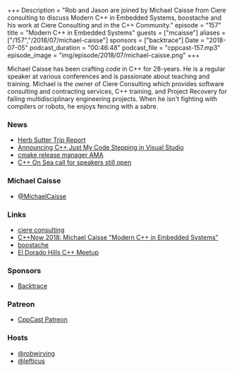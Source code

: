 +++
Description = "Rob and Jason are joined by Michael Caisse from Ciere consulting to discuss Modern C++ in Embedded Systems, boostache and his work at Ciere Consulting and in the C++ Community."
episode = "157"
title = "Modern C++ in Embedded Systems"
guests = ["mcaisse"]
aliases = ["/157","/2018/07/michael-caisse"]
sponsors = ["backtrace"]
Date = "2018-07-05"
podcast_duration = "00:46:48"
podcast_file = "cppcast-157.mp3"
episode_image = "img/episode/2018/07/michael-caisse.png"
+++

Michael Caisse has been crafting code in C++ for 28-years. He is a regular speaker at various conferences and is passionate about teaching and training. Michael is the owner of Ciere Consulting which provides software consulting and contracting services, C++ training, and Project Recovery for failing multidisciplinary engineering projects. When he isn't fighting with compilers or robots, he enjoys fencing with a sabre.

### News ###

 - [Herb Sutter Trip Report](https://herbsutter.com/2018/07/02/trip-report-summer-iso-c-standards-meeting-rapperswil/)
 - [Announcing C++ Just My Code Stepping in Visual Studio](https://blogs.msdn.microsoft.com/vcblog/2018/06/29/announcing-jmc-stepping-in-visual-studio/)
 - [cmake release manager AMA](https://www.reddit.com/r/cpp/comments/8sie4b/i_manage_the_release_cycle_for_cmake_the_build/)
 - [C++ On Sea call for speakers still open](https://cpponsea.uk/callforspeakers/)
 
### Michael Caisse ###

 - [@MichaelCaisse](https://twitter.com/MichaelCaisse)

### Links ###

 - [ciere consulting](https://www.ciere.com/)
 - [C++Now 2018: Michael Caisse "Modern C++ in Embedded Systems"](https://www.youtube.com/watch?v=c9Xt6Me3mJ4)
 - [boostache](https://github.com/cierelabs/boostache)
 - [El Dorado Hills C++ Meetup](https://www.meetup.com/edh-cpp/)

### Sponsors ###

- [Backtrace](https://www.backtrace.io/cppcast)

### Patreon ###

- [CppCast Patreon](https://www.patreon.com/CppCast)

### Hosts ###

- [@robwirving](https://twitter.com/robwirving)
- [@lefticus](https://twitter.com/lefticus)

